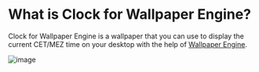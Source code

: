 # What is Clock for Wallpaper Engine?

Clock for Wallpaper Engine is a wallpaper that you can use to display the current CET/MEZ time on your desktop with the help of [Wallpaper Engine](https://www.wallpaperengine.io/en).

![image](https://github.com/lkuessner/clock-wallpaper-engine/assets/48736630/28105188-820c-4747-8b19-07b285b0dbda)
